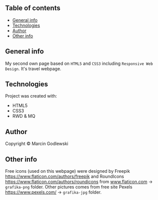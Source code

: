 ## Table of contents
* [General info](#general-info)
* [Technologies](#technologies)
* [Author](#author)
* [Other info](#other-info)

## General info
My second own page based on `HTML5` and `CSS3` including `Responsive Web Design`.
It's travel webpage.

## Technologies
Project was created with:
* HTML5
* CSS3
* RWD & MQ

## Author
Copyright © Marcin Godlewski

## Other info
Free icons (used on this webpage) were designed by Freepik https://www.flaticon.com/authors/freepik and RoundIcons https://www.flaticon.com/authors/roundicons from www.flaticon.com -> `grafika-png` folder.
Other pictures comes from free site Pexels https://www.pexels.com/ -> `grafika-jpg` folder.
